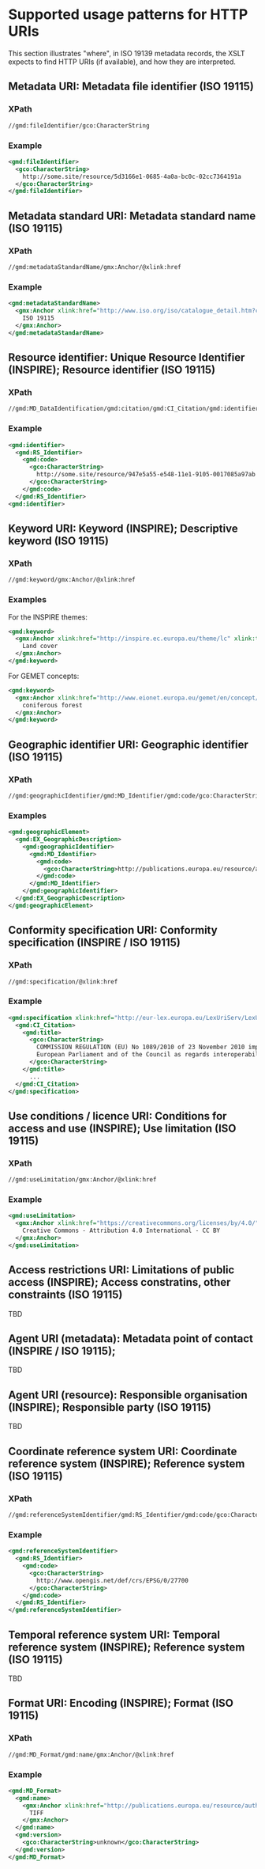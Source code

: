 # Supported usage patterns for HTTP URIs

This section illustrates "where", in ISO 19139 metadata records, the XSLT expects to find HTTP URIs (if available), and how they are interpreted.

## Metadata URI: Metadata file identifier (ISO 19115)

### XPath

````
//gmd:fileIdentifier/gco:CharacterString
````

### Example

````xml
<gmd:fileIdentifier>
  <gco:CharacterString>
    http://some.site/resource/5d3166e1-0685-4a0a-bc0c-02cc7364191a
  </gco:CharacterString>
</gmd:fileIdentifier>
````

## Metadata standard URI: Metadata standard name (ISO 19115)

### XPath

````
//gmd:metadataStandardName/gmx:Anchor/@xlink:href
````

### Example

````xml
<gmd:metadataStandardName>
  <gmx:Anchor xlink:href="http://www.iso.org/iso/catalogue_detail.htm?csnumber=26020">
    ISO 19115
  </gmx:Anchor>
</gmd:metadataStandardName>
````

## Resource identifier: Unique Resource Identifier (INSPIRE); Resource identifier (ISO 19115)

### XPath

````
//gmd:MD_DataIdentification/gmd:citation/gmd:CI_Citation/gmd:identifier/gmd:RS_Identifier/gmd:code/gco:CharacterString
````

### Example

````xml
<gmd:identifier>
  <gmd:RS_Identifier>
    <gmd:code>
      <gco:CharacterString>
        http://some.site/resource/947e5a55-e548-11e1-9105-0017085a97ab
      </gco:CharacterString>
    </gmd:code>
  </gmd:RS_Identifier>
<gmd:identifier>
````

## Keyword URI: Keyword (INSPIRE); Descriptive keyword (ISO 19115)

### XPath

````
//gmd:keyword/gmx:Anchor/@xlink:href
````

### Examples 

For the INSPIRE themes:

````xml
<gmd:keyword>
  <gmx:Anchor xlink:href="http://inspire.ec.europa.eu/theme/lc" xlink:title="Land cover">
    Land cover
  </gmx:Anchor>
</gmd:keyword>
````

For GEMET concepts:

````xml
<gmd:keyword>
  <gmx:Anchor xlink:href="http://www.eionet.europa.eu/gemet/en/concept/1337" xlink:title="coniferous forest">
    coniferous forest
  </gmx:Anchor>
</gmd:keyword>
````

<h2><a name="uri-geo-id">Geographic identifier URI: Geographic identifier (ISO 19115)</a></h2>

### XPath

````
//gmd:geographicIdentifier/gmd:MD_Identifier/gmd:code/gco:CharacterString
````

### Examples 

````xml
<gmd:geographicElement>
  <gmd:EX_GeographicDescription>
    <gmd:geographicIdentifier>
      <gmd:MD_Identifier>
        <gmd:code>
          <gco:CharacterString>http://publications.europa.eu/resource/authority/continent/EUROPE</gco:CharacterString>
        </gmd:code>
      </gmd:MD_Identifier>
    </gmd:geographicIdentifier>
  </gmd:EX_GeographicDescription>
</gmd:geographicElement>
````

<h2><a name="uri-conformity-specification">Conformity specification URI: Conformity specification (INSPIRE / ISO 19115)</a></h2>

### XPath

````
//gmd:specification/@xlink:href
````

### Example 

````xml
<gmd:specification xlink:href="http://eur-lex.europa.eu/LexUriServ/LexUriServ.do?uri=CELEX:32010R1089:EN:NOT">
  <gmd:CI_Citation>
    <gmd:title>
      <gco:CharacterString>
        COMMISSION REGULATION (EU) No 1089/2010 of 23 November 2010 implementing Directive 2007/2/EC of the 
        European Parliament and of the Council as regards interoperability of spatial data sets and services
      </gco:CharacterString>
    </gmd:title>
      ...
  </gmd:CI_Citation>
</gmd:specification>
````

## Use conditions / licence URI: Conditions for access and use (INSPIRE); Use limitation (ISO 19115)

### XPath

````
//gmd:useLimitation/gmx:Anchor/@xlink:href
````

### Example 

````xml
<gmd:useLimitation>
  <gmx:Anchor xlink:href="https://creativecommons.org/licenses/by/4.0/">
    Creative Commons - Attribution 4.0 International - CC BY
  </gmx:Anchor>
</gmd:useLimitation>
````

## Access restrictions URI: Limitations of public access (INSPIRE); Access constratins, other constraints (ISO 19115)

TBD

## Agent URI (metadata): Metadata point of contact (INSPIRE / ISO 19115);

TBD

## Agent URI (resource): Responsible organisation (INSPIRE); Responsible party (ISO 19115)

TBD

## 
<h2><a name="uri-crs">Coordinate reference system URI: Coordinate reference system (INSPIRE); Reference system (ISO 19115)</a></h2>

### XPath

````
//gmd:referenceSystemIdentifier/gmd:RS_Identifier/gmd:code/gco:CharacterString
````

### Example 

````xml
<gmd:referenceSystemIdentifier>
  <gmd:RS_Identifier>
    <gmd:code>
      <gco:CharacterString>
        http://www.opengis.net/def/crs/EPSG/0/27700 
      </gco:CharacterString>
    </gmd:code>
  </gmd:RS_Identifier>
</gmd:referenceSystemIdentifier>
````

## Temporal reference system URI: Temporal reference system (INSPIRE); Reference system (ISO 19115)

TBD

<h2><a name="uri-format">Format URI: Encoding (INSPIRE); Format (ISO 19115)</a></h2>

### XPath

````
//gmd:MD_Format/gmd:name/gmx:Anchor/@xlink:href
````

### Example 

````xml
<gmd:MD_Format>
  <gmd:name>
    <gmx:Anchor xlink:href="http://publications.europa.eu/resource/authority/file-type/TIFF">
      TIFF
    </gmx:Anchor>
  </gmd:name>
  <gmd:version>
    <gco:CharacterString>unknown</gco:CharacterString>
  </gmd:version>
</gmd:MD_Format>
````
